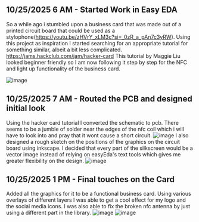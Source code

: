 <!--
  ===================    !!READ THIS NOTICE!!   ====================
  DO NOT edit this file manually. Your changes WILL BE OVERWRITTEN!
  This journal is auto generated and updated by Hack Club Blueprint.
  To edit this file, please edit your journal entries on Blueprint.
  ==================================================================
-->

## 10/25/2025 6 AM - Started Work in Easy EDA  

So a while ago i stumbled upon a business card that was made out of a printed circuit board that could be used as a stylophone(https://youtu.be/zHVrY_xLM3c?si=_0zR_a_pAn7c3yRW). Using this project as inspiration I started searching for an appropriate tutorial for something similar, albeit a bit less complicated.
https://jams.hackclub.com/jam/hacker-card This tutorial by Maggie Liu looked beginner friendly so I am now following it step by step for the NFC and light up functionality of the business card. 

![image](https://blueprint.hackclub.com/user-attachments/blobs/proxy/eyJfcmFpbHMiOnsiZGF0YSI6NTQxMywicHVyIjoiYmxvYl9pZCJ9fQ==--e71434688c79e8331fdb38461ea1204087340bd7/image.png)
  

## 10/25/2025 7 AM - Routed the PCB and designed initial look  

Using the hacker card tutorial I converted the schematic to pcb. There seems to be a jumble of solder near the edges of the nfc coil which i will have to look into and pray that it wont cause a short circuit.
![image](https://blueprint.hackclub.com/user-attachments/blobs/proxy/eyJfcmFpbHMiOnsiZGF0YSI6NTQyMSwicHVyIjoiYmxvYl9pZCJ9fQ==--23c7da98b2e7c99f62cc285fa788b5ea4f6ad383/image.png)
I also designed a rough sketch on the positions of the graphics on the circuit board using inkscape. I decided that every part of the silkscreen would be a vector image instead of relying on easyEda's text tools which gives me greater flexibility on the design.
![image](https://blueprint.hackclub.com/user-attachments/blobs/proxy/eyJfcmFpbHMiOnsiZGF0YSI6NTQyMiwicHVyIjoiYmxvYl9pZCJ9fQ==--b1056f11ea89bd3f4e1ab2a4d9646187489e7565/image.png)

  

## 10/25/2025 1 PM - Final touches on the Card  

Added all the graphics for it to be a functional business card. Using various overlays of different layers I was able to get a cool effect for my logo and the social media icons. I was also able to fix the broken nfc antenna by just using a different part in the library.
![image](https://blueprint.hackclub.com/user-attachments/blobs/proxy/eyJfcmFpbHMiOnsiZGF0YSI6NTQ4MiwicHVyIjoiYmxvYl9pZCJ9fQ==--c57d0947a70d49a46cfabb53ecfe662255dcc3dd/image.png)
![image](https://blueprint.hackclub.com/user-attachments/blobs/proxy/eyJfcmFpbHMiOnsiZGF0YSI6NTQ4NCwicHVyIjoiYmxvYl9pZCJ9fQ==--7d8a573f7e8785e8f782568f72d960971f0da008/image.png)

  

